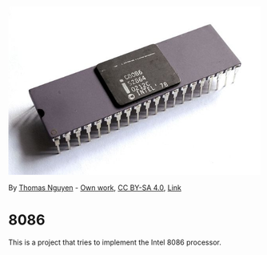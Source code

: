 
![Intel 8086](assets/640px-Intel_C8086.jpg)

By <a href="https://commons.wikimedia.org/wiki/User:Fouky" title="User:Fouky">Thomas Nguyen</a> - <a rel="nofollow" class="external text" href="https://pttn.me/page.php?n=CollectionProcesseurs"><span class="int-own-work" lang="en">Own work</span></a>, <a href="https://creativecommons.org/licenses/by-sa/4.0" title="Creative Commons Attribution-Share Alike 4.0">CC BY-SA 4.0</a>, <a href="https://commons.wikimedia.org/w/index.php?curid=46809082">Link</a>

# 8086

This is a project that tries to implement the Intel 8086 processor.
